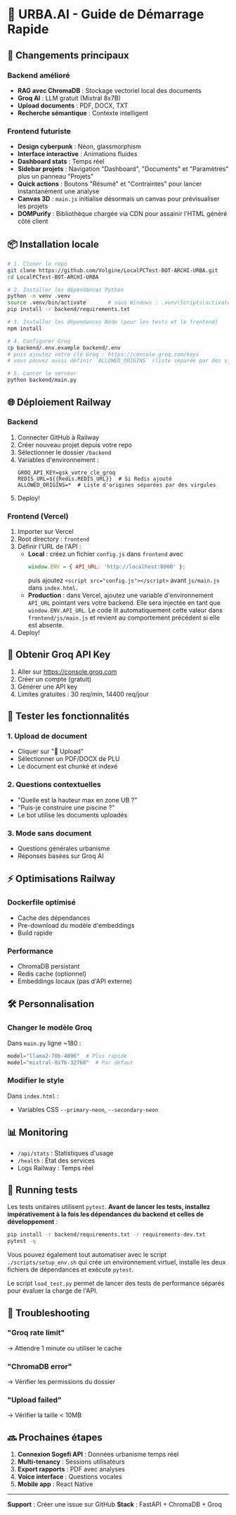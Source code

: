 # 🚀 URBA.AI - Guide de Démarrage Rapide

## 🎯 Changements principaux

### Backend amélioré
- **RAG avec ChromaDB** : Stockage vectoriel local des documents
- **Groq AI** : LLM gratuit (Mixtral 8x7B)
- **Upload documents** : PDF, DOCX, TXT
- **Recherche sémantique** : Contexte intelligent

### Frontend futuriste
- **Design cyberpunk** : Néon, glassmorphism
- **Interface interactive** : Animations fluides
- **Dashboard stats** : Temps réel
- **Sidebar projets** : Navigation "Dashboard", "Documents" et "Paramètres" plus un panneau "Projets"
- **Quick actions** : Boutons "Résumé" et "Contraintes" pour lancer instantanément une analyse
- **Canvas 3D** : `main.js` initialise désormais un canvas pour prévisualiser les projets
- **DOMPurify** : Bibliothèque chargée via CDN pour assainir l'HTML généré côté client

## 📦 Installation locale

```bash
# 1. Cloner le repo
git clone https://github.com/Volgine/LocalPCTest-BOT-ARCHI-URBA.git
cd LocalPCTest-BOT-ARCHI-URBA

# 2. Installer les dépendances Python
python -m venv .venv
source .venv/bin/activate       # sous Windows : .venv\Scripts\activate
pip install -r backend/requirements.txt

# 3. Installer les dépendances Node (pour les tests et le frontend)
npm install

# 4. Configurer Groq
cp backend/.env.example backend/.env
# puis ajoutez votre clé Groq : https://console.groq.com/keys
# vous pouvez aussi définir `ALLOWED_ORIGINS` (liste séparée par des virgules)

# 5. Lancer le serveur
python backend/main.py
```

## 🌐 Déploiement Railway

### Backend
1. Connecter GitHub à Railway
2. Créer nouveau projet depuis votre repo
3. Sélectionner le dossier `/backend`
4. Variables d'environnement :
   ```
   GROQ_API_KEY=gsk_votre_cle_groq
   REDIS_URL=${{Redis.REDIS_URL}}  # Si Redis ajouté
   ALLOWED_ORIGINS=*  # Liste d'origines séparées par des virgules
   ```
5. Deploy!

### Frontend (Vercel)
1. Importer sur Vercel
2. Root directory : `frontend`
3. Définir l'URL de l'API :
   - **Local** : créez un fichier `config.js` dans `frontend` avec
     ```javascript
     window.ENV = { API_URL: 'http://localhost:8000' };
     ```
     puis ajoutez `<script src="config.js"></script>` avant `js/main.js` dans `index.html`.
   - **Production** : dans Vercel, ajoutez une variable d'environnement `API_URL`
     pointant vers votre backend. Elle sera injectée en tant que `window.ENV.API_URL`.
   Le code lit automatiquement cette valeur dans `frontend/js/main.js` et revient
   au comportement précédent si elle est absente.
4. Deploy!

## 🔑 Obtenir Groq API Key

1. Aller sur https://console.groq.com
2. Créer un compte (gratuit)
3. Générer une API key
4. Limites gratuites : 30 req/min, 14400 req/jour

## 🧪 Tester les fonctionnalités

### 1. Upload de document
- Cliquer sur "📁 Upload"
- Sélectionner un PDF/DOCX de PLU
- Le document est chunké et indexé

### 2. Questions contextuelles
- "Quelle est la hauteur max en zone UB ?"
- "Puis-je construire une piscine ?"
- Le bot utilise les documents uploadés

### 3. Mode sans document
- Questions générales urbanisme
- Réponses basées sur Groq AI

## ⚡ Optimisations Railway

### Dockerfile optimisé
- Cache des dépendances
- Pre-download du modèle d'embeddings
- Build rapide

### Performance
- ChromaDB persistant
- Redis cache (optionnel)
- Embeddings locaux (pas d'API externe)

## 🛠️ Personnalisation

### Changer le modèle Groq
Dans `main.py` ligne ~180 :
```python
model="llama2-70b-4096"  # Plus rapide
model="mixtral-8x7b-32768"  # Par défaut
```

### Modifier le style
Dans `index.html` :
- Variables CSS `--primary-neon`, `--secondary-neon`

## 📊 Monitoring

- `/api/stats` : Statistiques d'usage
- `/health` : État des services
- Logs Railway : Temps réel

## 🧪 Running tests

Les tests unitaires utilisent `pytest`. **Avant de lancer les tests, installez
impérativement à la fois les dépendances du backend et celles de
développement** :

```bash
pip install -r backend/requirements.txt -r requirements-dev.txt
pytest -q
```

Vous pouvez également tout automatiser avec le script `./scripts/setup_env.sh`
qui crée un environnement virtuel, installe les deux fichiers de
dépendances et exécute `pytest`.

Le script `load_test.py` permet de lancer des tests de performance
séparés pour évaluer la charge de l'API.

## 🐛 Troubleshooting

### "Groq rate limit"
→ Attendre 1 minute ou utiliser le cache

### "ChromaDB error"
→ Vérifier les permissions du dossier

### "Upload failed"
→ Vérifier la taille < 10MB

## 🔜 Prochaines étapes

1. **Connexion Sogefi API** : Données urbanisme temps réel
2. **Multi-tenancy** : Sessions utilisateurs
3. **Export rapports** : PDF avec analyses
4. **Voice interface** : Questions vocales
5. **Mobile app** : React Native

---

**Support** : Créer une issue sur GitHub
**Stack** : FastAPI + ChromaDB + Groq
